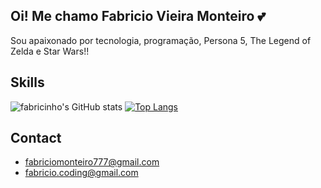 ## Oi! Me chamo Fabricio Vieira Monteiro 💕
Sou apaixonado por tecnologia, programação,
Persona 5, The Legend of Zelda e Star Wars!!


## Skills
![fabricinho's GitHub stats](https://github-readme-stats-sigma-five.vercel.app/api?username=fabricinhozzz&show_icons=true&theme=vision-friendly-dark) 
[![Top Langs](https://github-readme-stats.vercel.app/api/top-langs/?username=fabricinhozzz&layout=compact&theme=vision-friendly-dark)](https://github.com/anuraghazra/github-readme-stats)

## Contact
- [fabriciomonteiro777@gmail.com](fabriciomonteiro777@gmail.com)
- [fabricio.coding@gmail.com](fabricio.coding@gmail.com)
